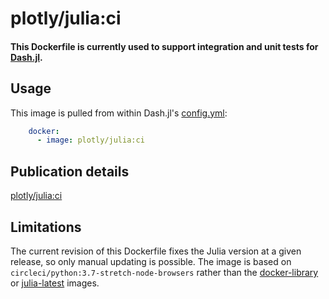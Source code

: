# plotly/julia:ci

#### This Dockerfile is currently used to support integration and unit tests for [Dash.jl](https://github.com/plotly/Dash.jl).

## Usage

This image is pulled from within Dash.jl's [config.yml](https://github.com/plotly/Dash.jl/blob/dev/.circleci/config.yml):

```yaml
    docker:
      - image: plotly/julia:ci 
```

## Publication details

[plotly/julia:ci](https://hub.docker.com/r/plotly/julia/tags)

## Limitations

The current revision of this Dockerfile fixes the Julia version at a given release, so only manual updating is possible. The image is based on `circleci/python:3.7-stretch-node-browsers` rather than the [docker-library](https://github.com/docker-library/julia) or [julia-latest](https://hub.docker.com/_/julia?tab=tags) images.
